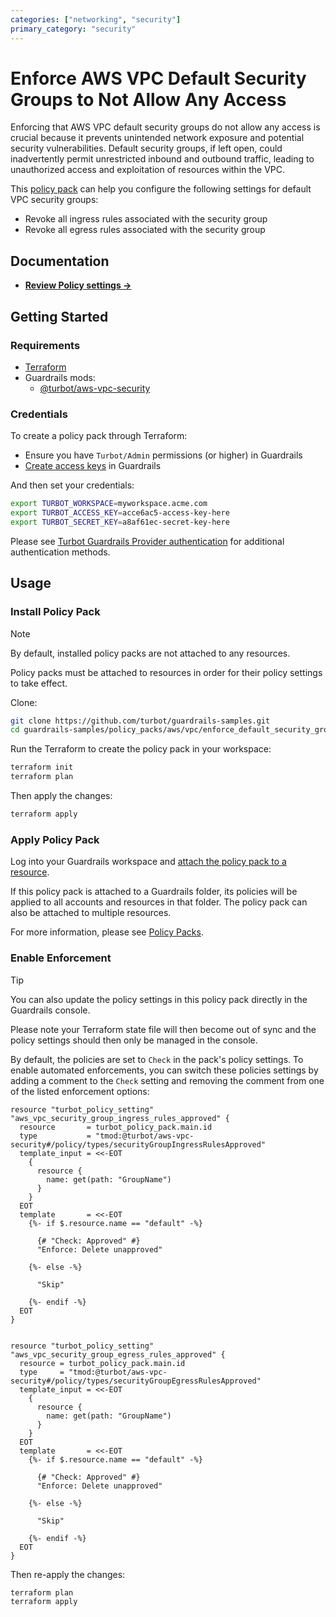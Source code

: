 ```yaml
---
categories: ["networking", "security"]
primary_category: "security"
---
```


# Enforce AWS VPC Default Security Groups to Not Allow Any Access

Enforcing that AWS VPC default security groups do not allow any access is crucial because it prevents unintended network exposure and potential security vulnerabilities. Default security groups, if left open, could inadvertently permit unrestricted inbound and outbound traffic, leading to unauthorized access and exploitation of resources within the VPC.

This [policy pack](https://turbot.com/guardrails/docs/concepts/policy-packs) can help you configure the following settings for default VPC security groups:

- Revoke all ingress rules associated with the security group
- Revoke all egress rules associated with the security group

## Documentation

- **[Review Policy settings →](https://hub.guardrails.turbot.com/policy-packs/aws_vpc_enforce_default_security_groups_to_not_allow_any_access/settings)**

## Getting Started

### Requirements

- [Terraform](https://developer.hashicorp.com/terraform/install)
- Guardrails mods:
  - [@turbot/aws-vpc-security](https://hub.guardrails.turbot.com/mods/aws/mods/aws-vpc-security)

### Credentials

To create a policy pack through Terraform:

- Ensure you have `Turbot/Admin` permissions (or higher) in Guardrails
- [Create access keys](https://turbot.com/guardrails/docs/guides/iam/access-keys#generate-a-new-guardrails-api-access-key) in Guardrails

And then set your credentials:

```sh
export TURBOT_WORKSPACE=myworkspace.acme.com
export TURBOT_ACCESS_KEY=acce6ac5-access-key-here
export TURBOT_SECRET_KEY=a8af61ec-secret-key-here
```

Please see [Turbot Guardrails Provider authentication](https://registry.terraform.io/providers/turbot/turbot/latest/docs#authentication) for additional authentication methods.

## Usage

### Install Policy Pack

> [!NOTE]
> By default, installed policy packs are not attached to any resources.
>
> Policy packs must be attached to resources in order for their policy settings to take effect.

Clone:

```sh
git clone https://github.com/turbot/guardrails-samples.git
cd guardrails-samples/policy_packs/aws/vpc/enforce_default_security_groups_to_not_allow_any_access
```

Run the Terraform to create the policy pack in your workspace:

```sh
terraform init
terraform plan
```

Then apply the changes:

```sh
terraform apply
```

### Apply Policy Pack

Log into your Guardrails workspace and [attach the policy pack to a resource](https://turbot.com/guardrails/docs/guides/policy-packs#attach-a-policy-pack-to-a-resource).

If this policy pack is attached to a Guardrails folder, its policies will be applied to all accounts and resources in that folder. The policy pack can also be attached to multiple resources.

For more information, please see [Policy Packs](https://turbot.com/guardrails/docs/concepts/policy-packs).

### Enable Enforcement

> [!TIP]
> You can also update the policy settings in this policy pack directly in the Guardrails console.
>
> Please note your Terraform state file will then become out of sync and the policy settings should then only be managed in the console.

By default, the policies are set to `Check` in the pack's policy settings. To enable automated enforcements, you can switch these policies settings by adding a comment to the `Check` setting and removing the comment from one of the listed enforcement options:

```hcl
resource "turbot_policy_setting" "aws_vpc_security_group_ingress_rules_approved" {
  resource       = turbot_policy_pack.main.id
  type           = "tmod:@turbot/aws-vpc-security#/policy/types/securityGroupIngressRulesApproved"
  template_input = <<-EOT
    {   
      resource {
        name: get(path: "GroupName")
      }
    }
  EOT
  template       = <<-EOT
    {%- if $.resource.name == "default" -%}

      {# "Check: Approved" #}
      "Enforce: Delete unapproved"

    {%- else -%}

      "Skip"

    {%- endif -%}
  EOT
} 


resource "turbot_policy_setting" "aws_vpc_security_group_egress_rules_approved" {
  resource = turbot_policy_pack.main.id
  type     = "tmod:@turbot/aws-vpc-security#/policy/types/securityGroupEgressRulesApproved"
  template_input = <<-EOT
    {   
      resource {
        name: get(path: "GroupName")
      }
    }
  EOT
  template       = <<-EOT
    {%- if $.resource.name == "default" -%}

      {# "Check: Approved" #}
      "Enforce: Delete unapproved"

    {%- else -%}

      "Skip"
      
    {%- endif -%}
  EOT
} 

```

Then re-apply the changes:

```sh
terraform plan
terraform apply
```
